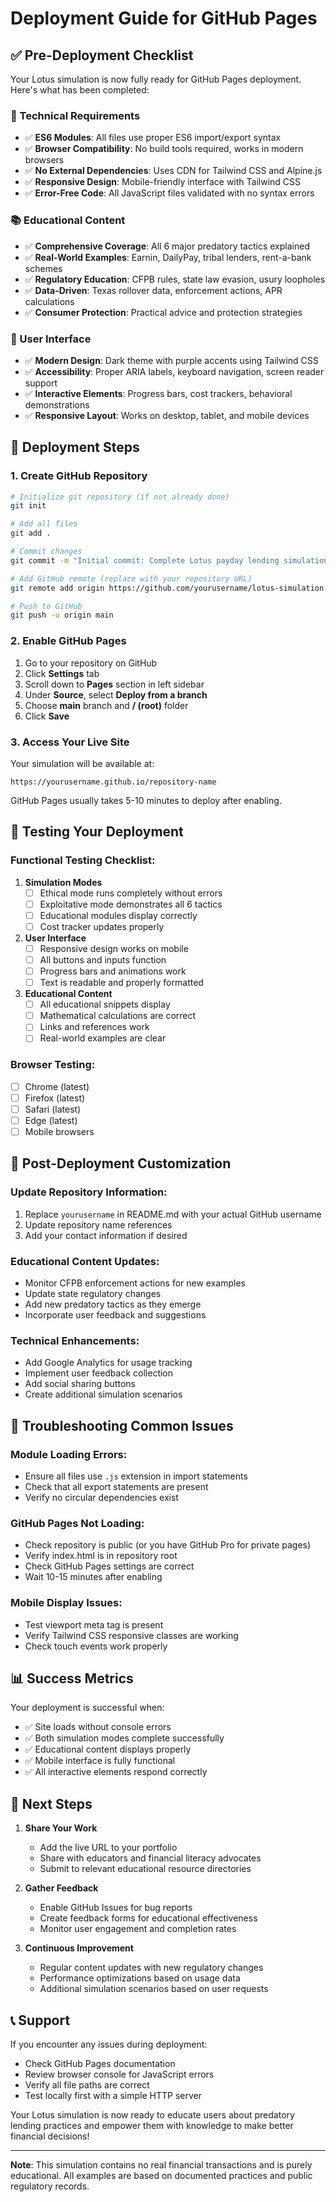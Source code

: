 # Deployment Guide for GitHub Pages

## ✅ Pre-Deployment Checklist

Your Lotus simulation is now fully ready for GitHub Pages deployment. Here's what has been completed:

### 🔧 Technical Requirements
- ✅ **ES6 Modules**: All files use proper ES6 import/export syntax
- ✅ **Browser Compatibility**: No build tools required, works in modern browsers
- ✅ **No External Dependencies**: Uses CDN for Tailwind CSS and Alpine.js
- ✅ **Responsive Design**: Mobile-friendly interface with Tailwind CSS
- ✅ **Error-Free Code**: All JavaScript files validated with no syntax errors

### 📚 Educational Content
- ✅ **Comprehensive Coverage**: All 6 major predatory tactics explained
- ✅ **Real-World Examples**: Earnin, DailyPay, tribal lenders, rent-a-bank schemes
- ✅ **Regulatory Education**: CFPB rules, state law evasion, usury loopholes
- ✅ **Data-Driven**: Texas rollover data, enforcement actions, APR calculations
- ✅ **Consumer Protection**: Practical advice and protection strategies

### 🎨 User Interface
- ✅ **Modern Design**: Dark theme with purple accents using Tailwind CSS
- ✅ **Accessibility**: Proper ARIA labels, keyboard navigation, screen reader support
- ✅ **Interactive Elements**: Progress bars, cost trackers, behavioral demonstrations
- ✅ **Responsive Layout**: Works on desktop, tablet, and mobile devices

## 🚀 Deployment Steps

### 1. Create GitHub Repository

```bash
# Initialize git repository (if not already done)
git init

# Add all files
git add .

# Commit changes
git commit -m "Initial commit: Complete Lotus payday lending simulation"

# Add GitHub remote (replace with your repository URL)
git remote add origin https://github.com/yourusername/lotus-simulation.git

# Push to GitHub
git push -u origin main
```

### 2. Enable GitHub Pages

1. Go to your repository on GitHub
2. Click **Settings** tab
3. Scroll down to **Pages** section in left sidebar
4. Under **Source**, select **Deploy from a branch**
5. Choose **main** branch and **/ (root)** folder
6. Click **Save**

### 3. Access Your Live Site

Your simulation will be available at:
```
https://yourusername.github.io/repository-name
```

GitHub Pages usually takes 5-10 minutes to deploy after enabling.

## 🧪 Testing Your Deployment

### Functional Testing Checklist:

1. **Simulation Modes**
   - [ ] Ethical mode runs completely without errors
   - [ ] Exploitative mode demonstrates all 6 tactics
   - [ ] Educational modules display correctly
   - [ ] Cost tracker updates properly

2. **User Interface**
   - [ ] Responsive design works on mobile
   - [ ] All buttons and inputs function
   - [ ] Progress bars and animations work
   - [ ] Text is readable and properly formatted

3. **Educational Content**
   - [ ] All educational snippets display
   - [ ] Mathematical calculations are correct
   - [ ] Links and references work
   - [ ] Real-world examples are clear

### Browser Testing:
- [ ] Chrome (latest)
- [ ] Firefox (latest) 
- [ ] Safari (latest)
- [ ] Edge (latest)
- [ ] Mobile browsers

## 📝 Post-Deployment Customization

### Update Repository Information:
1. Replace `yourusername` in README.md with your actual GitHub username
2. Update repository name references
3. Add your contact information if desired

### Educational Content Updates:
- Monitor CFPB enforcement actions for new examples
- Update state regulatory changes
- Add new predatory tactics as they emerge
- Incorporate user feedback and suggestions

### Technical Enhancements:
- Add Google Analytics for usage tracking
- Implement user feedback collection
- Add social sharing buttons
- Create additional simulation scenarios

## 🔧 Troubleshooting Common Issues

### Module Loading Errors:
- Ensure all files use `.js` extension in import statements
- Check that all export statements are present
- Verify no circular dependencies exist

### GitHub Pages Not Loading:
- Check repository is public (or you have GitHub Pro for private pages)
- Verify index.html is in repository root
- Check GitHub Pages settings are correct
- Wait 10-15 minutes after enabling

### Mobile Display Issues:
- Test viewport meta tag is present
- Verify Tailwind CSS responsive classes are working
- Check touch events work properly

## 📊 Success Metrics

Your deployment is successful when:
- ✅ Site loads without console errors
- ✅ Both simulation modes complete successfully
- ✅ Educational content displays properly
- ✅ Mobile interface is fully functional
- ✅ All interactive elements respond correctly

## 🎯 Next Steps

1. **Share Your Work**
   - Add the live URL to your portfolio
   - Share with educators and financial literacy advocates
   - Submit to relevant educational resource directories

2. **Gather Feedback**
   - Enable GitHub Issues for bug reports
   - Create feedback forms for educational effectiveness
   - Monitor user engagement and completion rates

3. **Continuous Improvement**
   - Regular content updates with new regulatory changes
   - Performance optimizations based on usage data
   - Additional simulation scenarios based on user requests

## 📞 Support

If you encounter any issues during deployment:
- Check GitHub Pages documentation
- Review browser console for JavaScript errors
- Verify all file paths are correct
- Test locally first with a simple HTTP server

Your Lotus simulation is now ready to educate users about predatory lending practices and empower them with knowledge to make better financial decisions!

---

**Note**: This simulation contains no real financial transactions and is purely educational. All examples are based on documented practices and public regulatory records.
